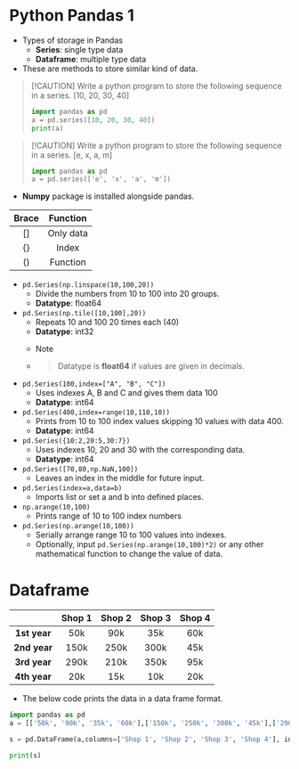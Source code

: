 # Python Pandas 1

- Types of storage in Pandas
  - **Series**: single type data
  - **Dataframe**: multiple type data
- These are methods to store similar kind of data.

> [!CAUTION] Write a python program to store the following sequence in a series. [10, 20, 30, 40]
>
> ```py
> import pandas as pd
> a = pd.series([10, 20, 30, 40]) 
> print(a)
> ```

> [!CAUTION] Write a python program to store the following sequence in a series. [e, x, a, m]
>
> ```python
> import pandas as pd
> a = pd.series(['e', 'x', 'a', 'm'])
> ```

- **Numpy** package is installed alongside pandas.


| Brace | Function |
| :-----: | :---------: |
|  []  | Only data |
|  {}  |   Index   |
|  ()  | Function |

- `pd.Series(np.linspace(10,100,20))`
  - Divide the numbers from 10 to 100 into 20 groups.
  - **Datatype**: float64
- `pd.Series(np.tile([10,100],20))`
  - Repeats 10 and 100 20 times each (40)
  - **Datatype**: int32
  - > [!NOTE]
    >
  - > Datatype is **float64** if values are given in decimals.
    >
- `pd.Series(100,index=["A", "B", "C"])`
  - Uses indexes A, B and C and gives them data 100
  - **Datatype**: int64
- `pd.Series(400,index=range(10,110,10))`
  - Prints from 10 to 100 index values skipping 10 values with data 400.
  - **Datatype**: int64
- `pd.Series({10:2,20:5,30:7})`
  - Uses indexes 10, 20 and 30 with the corresponding data.
  - **Datatype**: int64
- `pd.Series([70,80,np.NaN,100])`
  - Leaves an index in the middle for future input.
- `pd.Series(index=a,data=b)`
  - Imports list or set a and b into defined places.
- `np.arange(10,100)`
  - Prints range of 10 to 100 index numbers
- `pd.Series(np.arange(10,100))`
  - Serially arrange range 10 to 100 values into indexes.
  - Optionally, input `pd.Series(np.arange(10,100)*2)` or any other mathematical function to change the value of data.

# Dataframe


|         | Shop 1 | Shop 2 | Shop 3 | Shop 4 |
| :--------: | :------: | :------: | :------: | :------: |
| **1st year** |  50k  |  90k  |  35k  |  60k  |
| **2nd year** |  150k  |  250k  |  300k  |  45k  |
| **3rd year** |  290k  |  210k  |  350k  |  95k  |
| **4th year** |  20k  |  15k  |  10k  |  20k  |

- The below code prints the data in a data frame format.

```python
import pandas as pd 
a = [['50k', '90k', '35k', '60k'],['150k', '250k', '300k', '45k'],['290k', '210k', '350k', '95k'],[ '20k', '15k', '10k', '20k']]

s = pd.DataFrame(a,columns=['Shop 1', 'Shop 2', 'Shop 3', 'Shop 4'], index=['1st year', '2nd year', '3rd year', '4th year'])

print(s)
```